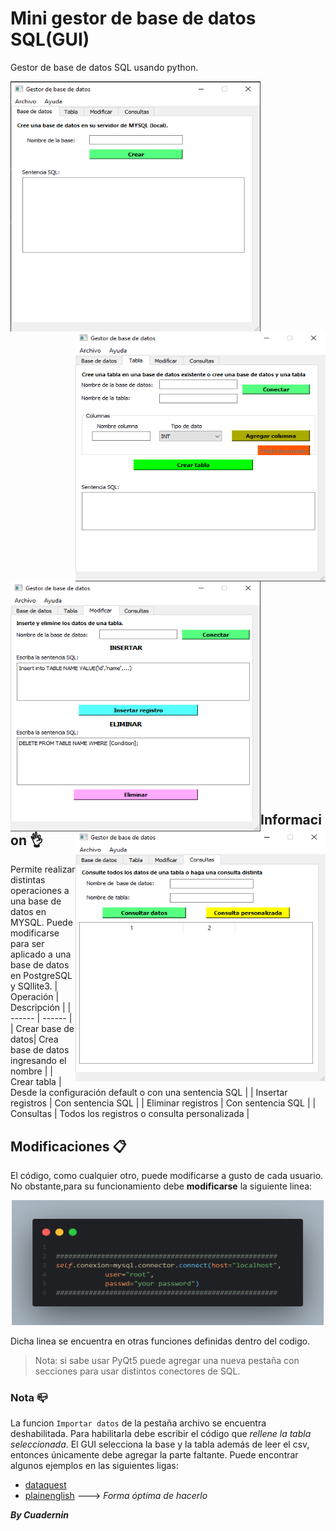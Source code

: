 # Mini gestor de base de datos SQL(GUI)
Gestor de base de datos SQL usando python.

<img align="left" src="https://github.com/Cuadernin/MiniGestorSQL/blob/master/images/imagen1.png" height="400" width="400">
<img align="right" src="https://github.com/Cuadernin/MiniGestorSQL/blob/master/images/imagen2.png" height="400" width="400">
<img align="left" src="https://github.com/Cuadernin/MiniGestorSQL/blob/master/images/imagen3.png" height="400" width="400">
<img align="right" src="https://github.com/Cuadernin/MiniGestorSQL/blob/master/images/imagen4.png" height="400" width="400">
<br/><br/><br/><br/><br/><br/><br/><br/><br/><br/><br/><br/><br/><br/><br/><br/><br/><br/><br/><br/><br/><br/><br/><br/><br/><br/><br/><br/><br/><br/><br/><br/><br/>
<br/><br/><br/><br/><br/><br/><br/><br/><br/><br/><br/><br/><br/><br/><br/><br/><br/><br/><br/><br/><br/><br/><br/><br/><br/><br/><br/><br/><br/><br/><br/><br/><br/>

## Informacion 👌
  Permite realizar distintas operaciones a una base de datos en MYSQL. Puede modificarse para ser aplicado a una base de datos en PostgreSQL y SQllite3.
  | Operación | Descripción |
| ------ | ------ |
| Crear base de datos| Crea base de datos ingresando el nombre |
| Crear tabla | Desde la configuración default o con una sentencia SQL |
| Insertar registros  | Con sentencia SQL |
| Eliminar registros | Con sentencia SQL |
| Consultas | Todos los registros o consulta personalizada |

## Modificaciones 📋
 El código, como cualquier otro, puede modificarse a gusto de cada usuario. No obstante,para su funcionamiento debe **modificarse** la siguiente linea:
 <p align="center">
 <img src="https://github.com/Cuadernin/MiniGestorSQL/blob/master/images/codigo.png" height="200" width="500">
 </p>
 
 Dicha linea se encuentra en otras funciones definidas dentro del  codigo.
 
  > Nota: si sabe usar PyQt5 puede agregar una nueva pestaña con secciones para usar distintos conectores de SQL.
 
 ### Nota 📪
 La funcion `Importar datos` de la pestaña archivo se encuentra deshabilitada. Para habilitarla debe escribir el código que _rellene la tabla seleccionada_. El GUI selecciona la base y la tabla además de leer el csv, entonces únicamente debe agregar la parte faltante. Puede encontrar algunos ejemplos en las siguientes ligas:
  -  [dataquest](https://www.dataquest.io/blog/loading-data-into-postgres/)
  -  [plainenglish](https://py.plainenglish.io/how-to-import-a-csv-file-into-a-mysql-database-using-python-script-791b051c5c33) ---> *Forma óptima de hacerlo*
 
 
 ***By Cuadernin***
 
 
 
 

